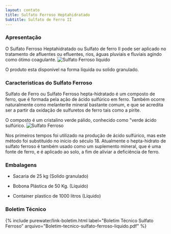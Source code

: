 ```yaml
---
layout: contato
title: Sulfato Ferroso Heptahidratado   
Subtitle: Sulfato de Ferro II
---
```

### **Apresentação**
O Sulfato Ferroso Heptahidratado ou Sulfato de ferro II pode ser aplicado no tratamento de afluentes ou efluentes, rios, águas pluviais e fluviais agindo como ótimo coagulante.
<img class="img-responsive pull-right" style="max-width: 48%;" src="../../website/images/pequeno/sulfato ferroso hepta liquido.jpg" alt="Sulfato Ferroso liquido">

O produto esta disponível na forma líquida ou solido granulado.

### **Caracteristicas do Sulfato Ferroso**

Sulfato de Ferro ou Sulfato Ferroso hepta-hidratado é um composto de ferro, que é formada pela ação de ácido sulfúrico em ferro. 
Também ocorre naturalmente como melanterite mineral bastante comum, e que se acredita ser a partir da oxidação de sulfuretos de ferro tais como a pirite. 

O composto é um cristalino verde pálido, conhecido como "verde ácido sulfúrico.
<img class="img-responsive pull-right" style="max-width: 48%;" src="../../website/images/pequeno/sulfato ferroso heptahidratado.jpg" alt="Sulfato Ferroso">

Nos primeiros tempos foi utilizado na produção de ácido sulfúrico, mas este método foi substituido no início do século 18. 
Atualmente o hepta-hidrato de sulfato ferroso é também usado como um suplemento mineral, que é uma fonte de ferro, e é aplicado ao solo, a fim de aliviar a deficiência de ferro.

### **Embalagens**

- Sacaria de 25 kg (Solido granulado)

- Bobona Plástica de 50 Kg. (Líquido)
- Container plastico de 1000 litros (Líquido)

### **Boletim Técnico**

{% include purewater/link-boletim.html 
    label="Boletim Técnico Sulfato Ferroso" 
    arquivo="Boletim-tecnico-sulfato-ferroso-liquido.pdf" %}







